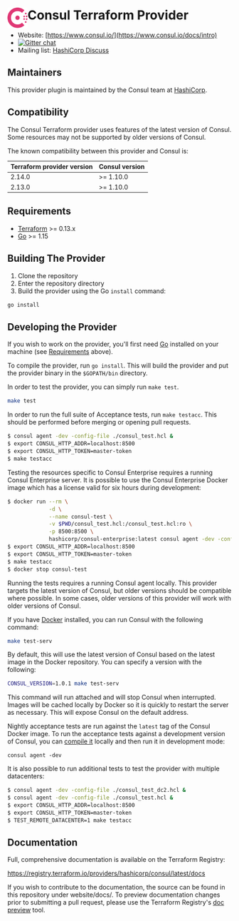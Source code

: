 <h1>
  <img src="./assets/logo.svg" align="left" height="46px" alt="Consul logo"/>
  <span>Consul Terraform Provider</span>
</h1>

- Website: [https://www.consul.io/](https://www.consul.io/docs/intro)
- [![Gitter chat](https://badges.gitter.im/hashicorp-consul/Lobby.png)](https://gitter.im/hashicorp-consul/Lobby)
- Mailing list: [HashiCorp Discuss](https://discuss.hashicorp.com/c/consul/29)

Maintainers
-----------

This provider plugin is maintained by the Consul team at [HashiCorp](https://www.hashicorp.com/).

Compatibility
-------------

The Consul Terraform provider uses features of the latest version of Consul.
Some resources may not be supported by older versions of Consul.

The known compatibility between this provider and Consul is:

| Terraform provider version | Consul version |
| -------------------------- | -------------- |
| 2.14.0                     | >= 1.10.0      |
| 2.13.0                     | >= 1.10.0      |


Requirements
------------

- [Terraform](https://www.terraform.io/downloads.html) >= 0.13.x
- [Go](https://golang.org/doc/install) >= 1.15

Building The Provider
---------------------

1. Clone the repository
1. Enter the repository directory
1. Build the provider using the Go `install` command:

```sh
go install
```

Developing the Provider
-----------------------

If you wish to work on the provider, you'll first need [Go](http://www.golang.org) installed on your machine (see [Requirements](#requirements) above).

To compile the provider, run `go install`. This will build the provider and put the provider binary in the `$GOPATH/bin` directory.

In order to test the provider, you can simply run `make test`.

```sh
make test
```

In order to run the full suite of Acceptance tests, run `make testacc`.
This should be performed before merging or opening pull requests.

```sh
$ consul agent -dev -config-file ./consul_test.hcl &
$ export CONSUL_HTTP_ADDR=localhost:8500
$ export CONSUL_HTTP_TOKEN=master-token
$ make testacc
```

Testing the resources specific to Consul Enterprise requires a running Consul
Enterprise server. It is possible to use the Consul Enterprise Docker image
which has a license valid for six hours during development:

```sh
$ docker run --rm \
             -d \
             --name consul-test \
             -v $PWD/consul_test.hcl:/consul_test.hcl:ro \
             -p 8500:8500 \
             hashicorp/consul-enterprise:latest consul agent -dev -config-file consul_test.hcl -client=0.0.0.0
$ export CONSUL_HTTP_ADDR=localhost:8500
$ export CONSUL_HTTP_TOKEN=master-token
$ make testacc
$ docker stop consul-test
```

Running the tests requires a running Consul agent locally. This provider targets
the latest version of Consul, but older versions should be compatible where
possible. In some cases, older versions of this provider will work with
older versions of Consul.

If you have [Docker](https://docs.docker.com/install/) installed, you can
run Consul with the following command:

```sh
make test-serv
```

By default, this will use the latest version of Consul based on the latest
image in the Docker repository. You can specify a version with the following:

```sh
CONSUL_VERSION=1.0.1 make test-serv
```

This command will run attached and will stop Consul when
interrupted. Images will be cached locally by Docker so it is quickly to
restart the server as necessary. This will expose Consul on the default
address.

Nightly acceptance tests are run against the `latest` tag of the Consul
Docker image. To run the acceptance tests against a development
version of Consul, you can [compile it](https://github.com/hashicorp/consul/blob/main/.github/CONTRIBUTING.md#building-consul)
locally and then run it in development mode:

```shell
consul agent -dev
```

It is also possible to run additional tests to test the provider with multiple
datacenters:

```sh
$ consul agent -dev -config-file ./consul_test_dc2.hcl &
$ consul agent -dev -config-file ./consul_test.hcl &
$ export CONSUL_HTTP_ADDR=localhost:8500
$ export CONSUL_HTTP_TOKEN=master-token
$ TEST_REMOTE_DATACENTER=1 make testacc
```

Documentation
-----------------------

Full, comprehensive documentation is available on the Terraform Registry:

<https://registry.terraform.io/providers/hashicorp/consul/latest/docs>

If you wish to contribute to the documentation, the source can be found in this
repository under website/docs/. To preview documentation changes prior to
submitting a pull request, please use the Terraform Registry's
[doc preview](https://registry.terraform.io/tools/doc-preview) tool.
